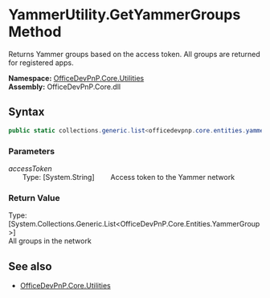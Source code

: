 # YammerUtility.GetYammerGroups Method  
Returns Yammer groups based on the access token. All groups are returned for registered apps.  

**Namespace:** [OfficeDevPnP.Core.Utilities](OfficeDevPnP.Core.Utilities.md)  
**Assembly:** OfficeDevPnP.Core.dll  
## Syntax
```C#
public static collections.generic.list<officedevpnp.core.entities.yammergroup> GetYammerGroups(String accessToken)
```
### Parameters
*accessToken*  
&emsp;&emsp;Type: [System.String] 
&emsp;&emsp;Access token to the Yammer network  
  
### Return Value
Type: [System.Collections.Generic.List<OfficeDevPnP.Core.Entities.YammerGroup>]  
All groups in the network

## See also
- [OfficeDevPnP.Core.Utilities](OfficeDevPnP.Core.Utilities.md)
